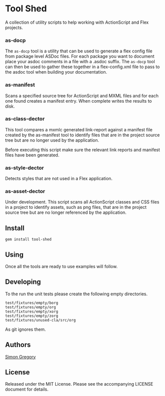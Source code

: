 # Tool Shed

A collection of utility scripts to help working with ActionScript and Flex projects.

### as-docp

The `as-docp` tool is a utility that can be used to generate a flex config file 
from package level ASDoc files. For each package you want to document place your
asdoc comments in a file with a .asdoc suffix. The `as-docp` tool can then be
used to gather these together in a flex-config.xml file to pass to the asdoc 
tool when building your documentation.

### as-manifest

Scans a specified source tree for ActionScript and MXML files and for each one
found creates a manifest entry. When complete writes the results to disk.

### as-class-dector

This tool compares a mxmlc generated link-report against a manifest file
created by the as-manifest tool to identify files that are in the project
source tree but are no longer used by the application.

Before executing this script make sure the relevant link reports and manifest
files have been generated.

### as-style-dector

Detects styles that are not used in a Flex application.

### as-asset-dector

Under development. This script scans all ActionScript classes and CSS files in a
project to identify assets, such as png files, that are in the project source
tree but are no longer referenced by the application.

## Install

    gem install tool-shed

## Using

Once all the tools are ready to use examples will follow.

## Developing

To the run the unit tests please create the following empty directories.

    test/fixtures/empty/borg
    test/fixtures/empty/org
    test/fixtures/empty/xorg
    test/fixtures/empty/zorg
    test/fixtures/unused-cla/src/org
    
As git ignores them.
  
## Authors

[Simon Gregory](http://simongregory.com)

## License

Released under the MIT License. Please see the accompanying LICENSE document for
details.
